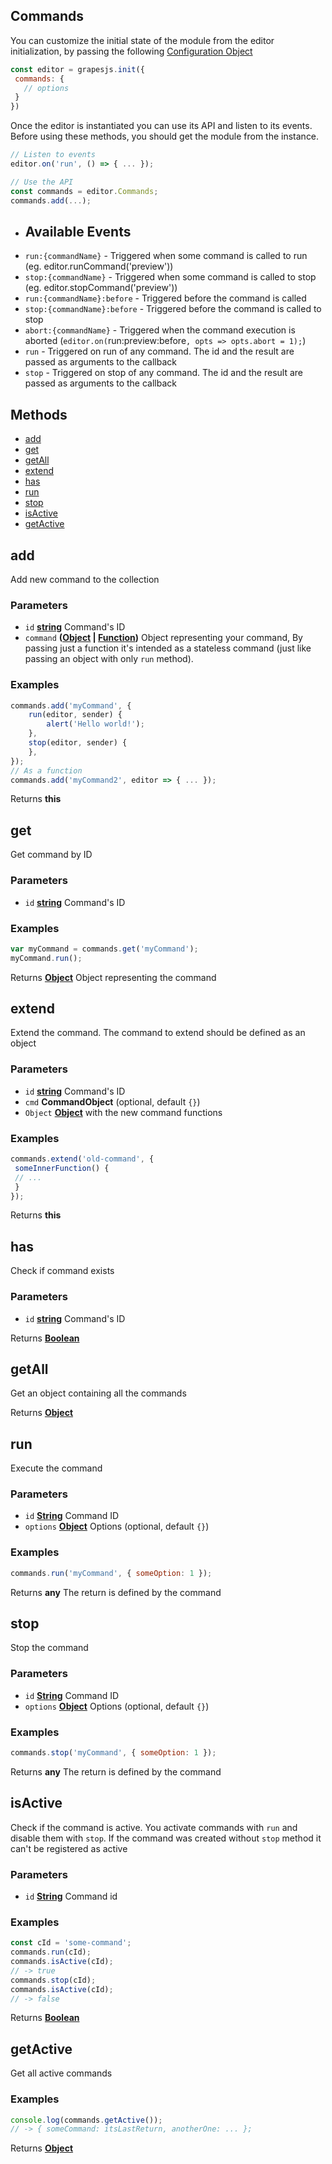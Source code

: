 <!-- Generated by documentation.js. Update this documentation by updating the source code. -->

## Commands

You can customize the initial state of the module from the editor initialization, by passing the following [Configuration Object][1]

```js
const editor = grapesjs.init({
 commands: {
   // options
 }
})
```

Once the editor is instantiated you can use its API and listen to its events. Before using these methods, you should get the module from the instance.

```js
// Listen to events
editor.on('run', () => { ... });

// Use the API
const commands = editor.Commands;
commands.add(...);
```

*   ## Available Events
*   `run:{commandName}` - Triggered when some command is called to run (eg. editor.runCommand('preview'))
*   `stop:{commandName}` - Triggered when some command is called to stop (eg. editor.stopCommand('preview'))
*   `run:{commandName}:before` - Triggered before the command is called
*   `stop:{commandName}:before` - Triggered before the command is called to stop
*   `abort:{commandName}` - Triggered when the command execution is aborted (`editor.on(`run:preview:before`, opts => opts.abort = 1);`)
*   `run` - Triggered on run of any command. The id and the result are passed as arguments to the callback
*   `stop` - Triggered on stop of any command. The id and the result are passed as arguments to the callback

## Methods

*   [add][2]
*   [get][3]
*   [getAll][4]
*   [extend][5]
*   [has][6]
*   [run][7]
*   [stop][8]
*   [isActive][9]
*   [getActive][10]

## add

Add new command to the collection

### Parameters

*   `id` **[string][11]** Command's ID
*   `command` **([Object][12] | [Function][13])** Object representing your command,
    By passing just a function it's intended as a stateless command
    (just like passing an object with only `run` method).

### Examples

```javascript
commands.add('myCommand', {
	run(editor, sender) {
		alert('Hello world!');
	},
	stop(editor, sender) {
	},
});
// As a function
commands.add('myCommand2', editor => { ... });
```

Returns **this** 

## get

Get command by ID

### Parameters

*   `id` **[string][11]** Command's ID

### Examples

```javascript
var myCommand = commands.get('myCommand');
myCommand.run();
```

Returns **[Object][12]** Object representing the command

## extend

Extend the command. The command to extend should be defined as an object

### Parameters

*   `id` **[string][11]** Command's ID
*   `cmd` **CommandObject**  (optional, default `{}`)
*   `Object` **[Object][12]** with the new command functions

### Examples

```javascript
commands.extend('old-command', {
 someInnerFunction() {
 // ...
 }
});
```

Returns **this** 

## has

Check if command exists

### Parameters

*   `id` **[string][11]** Command's ID

Returns **[Boolean][14]** 

## getAll

Get an object containing all the commands

Returns **[Object][12]** 

## run

Execute the command

### Parameters

*   `id` **[String][11]** Command ID
*   `options` **[Object][12]** Options (optional, default `{}`)

### Examples

```javascript
commands.run('myCommand', { someOption: 1 });
```

Returns **any** The return is defined by the command

## stop

Stop the command

### Parameters

*   `id` **[String][11]** Command ID
*   `options` **[Object][12]** Options (optional, default `{}`)

### Examples

```javascript
commands.stop('myCommand', { someOption: 1 });
```

Returns **any** The return is defined by the command

## isActive

Check if the command is active. You activate commands with `run`
and disable them with `stop`. If the command was created without `stop`
method it can't be registered as active

### Parameters

*   `id` **[String][11]** Command id

### Examples

```javascript
const cId = 'some-command';
commands.run(cId);
commands.isActive(cId);
// -> true
commands.stop(cId);
commands.isActive(cId);
// -> false
```

Returns **[Boolean][14]** 

## getActive

Get all active commands

### Examples

```javascript
console.log(commands.getActive());
// -> { someCommand: itsLastReturn, anotherOne: ... };
```

Returns **[Object][12]** 

[1]: https://github.com/GrapesJS/grapesjs/blob/master/src/commands/config/config.ts

[2]: #add

[3]: #get

[4]: #getall

[5]: #extend

[6]: #has

[7]: #run

[8]: #stop

[9]: #isactive

[10]: #getactive

[11]: https://developer.mozilla.org/docs/Web/JavaScript/Reference/Global_Objects/String

[12]: https://developer.mozilla.org/docs/Web/JavaScript/Reference/Global_Objects/Object

[13]: https://developer.mozilla.org/docs/Web/JavaScript/Reference/Statements/function

[14]: https://developer.mozilla.org/docs/Web/JavaScript/Reference/Global_Objects/Boolean
